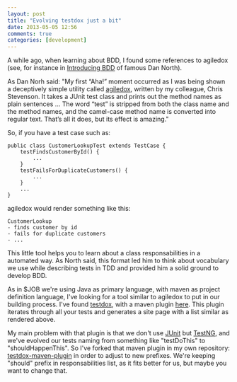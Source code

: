 ```yaml
---
layout: post
title: "Evolving testdox just a bit"
date: 2013-05-05 12:56
comments: true
categories: [development]
---
```


A while ago, when learning about BDD, I found some references to agiledox (see, for instance in [Introducing BDD](http://dannorth.net/introducing-bdd/) of famous Dan North). 

As Dan Norh said: "My first “Aha!” moment occurred as I was being shown a deceptively simple utility called [agiledox](http://agiledox.sourceforge.net/), written by my colleague, Chris Stevenson. It takes a JUnit test class and prints out the method names as plain sentences ... The word “test” is stripped from both the class name and the method names, and the camel-case method name is converted into regular text. That’s all it does, but its effect is amazing." 

So, if you have a test case such as:
```
public class CustomerLookupTest extends TestCase {
    testFindsCustomerById() {
        ...
    }
    testFailsForDuplicateCustomers() {
        ...
    }
    ...
}
```

agiledox would render something like this:

```
CustomerLookup
- finds customer by id
- fails for duplicate customers
- ...  
```
This little tool helps you to learn about a class responsabilities in a automated way. As North said, this format led him to think about vocabulary we use while describing tests in TDD and provided him a solid ground to develop BDD.

As in $JOB we're using Java as primary language, with maven as project definition language, I've looking for a tool similar to agiledox to put in our building process. I've found [testdox](http://en.wikipedia.org/wiki/TestDox), with a maven plugin [here](https://github.com/wireframe/testdox-maven-plugin). This plugin iterates through all your tests and generates a site page with a list similar as rendered above. 

My main problem with that plugin is that we don't use [JUnit](http://junit.org/) but [TestNG](http://testng.org/), and we've evolved our tests naming from something like "testDoThis" to "shouldHappenThis". So I've forked that maven plugin in my own repository: [testdox-maven-plugin](https://github.com/amisai/testdox-maven-plugin) in order to adjust to new prefixes. We're keeping "should" prefix in responsabilities list, as it fits better for us, but maybe you want to change that. 

